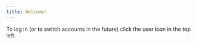 ```yaml
---
title: Welcome!
---
```

To log in (or to switch accounts in the future) click the user icon in the top left.